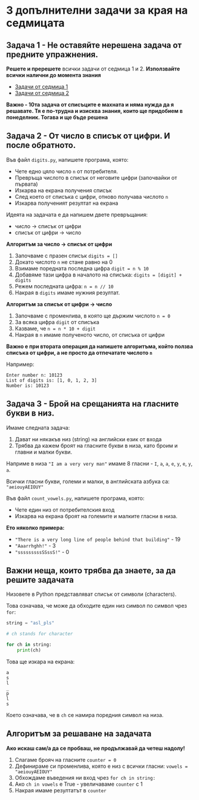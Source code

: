 # 3 допълнителни задачи за края на седмицата

## Задача 1 - Не оставяйте нерешена задача от предните упражнения.

**Решете и пререшете** всички задачи от седмица 1 и 2. **Използвайте всички налични до момента знания**

* [Задачи от седмица 1](https://github.com/HackBulgaria/Programming0-1/tree/master/week1)
* [Задачи от седмица 2](https://github.com/HackBulgaria/Programming0-1/tree/master/week2)

**Важно - 10та задача от списъците е махната и няма нужда да я решавате. Тя е по-трудна и изисква знания, които ще придобием в понеделник. Тогава и ще бъде решена**

## Задача 2 - От число в списък от цифри. И после обратното.

Във файл `digits.py`, напишете програма, която:

* Чете едно цяло число `n` от потребителя.
* Превръща числото в списък от неговите цифри (започвайки от първата)
* Изкарва на екрана получения списък
* След което от списъка с цифри, отново получава числото `n`
* Изкарва полученият резултат на екрана

Идеята на задачата е да напишем двете превръщания:

* число -> списък от цифри
* списък от цифри -> число

**Алгоритъм за число -> списък от цифри**

1. Започваме с празен списък `digits = []`
2. Докато числото `n` не стане равно на 0
3. Взимаме поредната последна цифра `digit = n % 10`
4. Добавяме тази цифра в началото на списъка: `digits = [digit] + digits`
5. Режем последната цифра: `n = n // 10`
6. Накрая в `digits` имаме нужния резултат.

**Алгоритъм за списък от цифри -> число**

1. Започваме с променлива, в която ще държим числото `n = 0`
2. За всяка цифра `digit` от списъка
3. Казваме, че `n = n * 10 + digit`
4. Накрая в `n` имаме полученото число, от списъка от цифри

**Важно е при втората операция да напишете алгоритъма, който ползва списъка от цифри, а не просто да отпечатате числото `n`**

Например:

```
Enter number n: 10123
List of digits is: [1, 0, 1, 2, 3]
Number is: 10123
```

## Задача 3 - Брой на срещанията на гласните букви в низ.

Имаме следната задача:

1. Дават ни някакъв низ (string) на английски език от входа
2. Трябва да кажем броят на гласните букви в низа, като броим и главни и малки букви.

Наприме в низа `"I am a very very man"` имаме 8 гласни - `I`, `a`, `a`, `e`, `y`, `e`, `y`, `a`.

Всички гласни букви, големи и малки, в английската азбука са: `"aeiouyAEIOUY"`

Във файл `count_vowels.py`, напишете програма, която:

* Чете един низ от потребителския вход
* Изкарва на екрана броят на големите и малките гласни в низа.

**Ето няколко примера:**

* `"There is a very long line of people behind that building"` - 19
* `"Aaarrhghh!"` - 3
* `"sssssssssSSssS!"` - 0

## Важни неща, които трябва да знаете, за да решите задачата

Низовете в Python представляват списък от символи (characters).

Това означава, че може да обходите един низ символ по символ чрез `for`:

```python
string = "asl_pls"

# ch stands for character

for ch in string:
    print(ch)
```

Това ще изкара на екрана:

```
a
s
l
_
p
l
s
```

Което означава, че в `ch` се намира поредния символ на низа.

## Алгоритъм за решаване на задачата

**Ако искаш сам/а да се пробваш, не продължавай да четеш надолу!**

1. Слагаме брояч на гласните `counter = 0`
2. Дефинираме си променлива, която е низ с всички гласни: `vowels = "aeiouyAEIOUY"`
3. Обхождаме въведения ни вход чрез `for ch in string:`
4. Ако `ch in vowels` е True - увеличаваме `counter` с 1
5. Накрая имаме резултатът в `counter`

